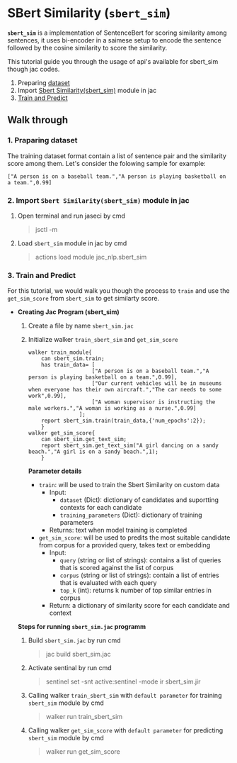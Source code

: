 #  **SBert Similarity (`sbert_sim`)**
**`sbert_sim`** is a implementation of SentenceBert for scoring similarity among sentences, it uses bi-encoder in a saimese setup to encode the sentence followed by the cosine similarity to score the similarity.

This tutorial guide you through the usage of api's available for sbert_sim though jac codes.


1. Preparing [dataset](#1-praparing-dataset)
2. Import [Sbert Similarity(sbert_sim)](#2-import-sbert-similaritysbertsim-module-in-jac) module in jac
3. [Train and Predict](#3-train-and-predict)


## **Walk through** 

### **1. Praparing dataset**
The training dataset format contain a list of sentence pair and the similarity score among them. Let's consider the folowing sample for example:
```
["A person is on a baseball team.","A person is playing basketball on a team.",0.99]
```

### **2. Import `Sbert Similarity(sbert_sim)` module in jac**
1. Open terminal and run jaseci by cmd
    > jsctl -m
2. Load `sbert_sim` module in jac by cmd
    > actions load module jac_nlp.sbert_sim

### **3. Train and Predict**  
For this tutorial, we would walk you though the process to `train` and use the `get_sim_score` from `sbert_sim` to get similarty score.

* **Creating Jac Program (sbert_sim)**
    1. Create a file by name `sbert_sim.jac`

    2. Initialize walker `train_sbert_sim` and `get_sim_score`
        ```jac
        walker train_module{
            can sbert_sim.train;
            has train_data= [
                            ["A person is on a baseball team.","A person is playing basketball on a team.",0.99],
                            ["Our current vehicles will be in museums when everyone has their own aircraft.","The car needs to some work",0.99],
                            ["A woman supervisor is instructing the male workers.","A woman is working as a nurse.",0.99]
                        ];
            report sbert_sim.train(train_data,{'num_epochs':2});
            }
        walker get_sim_score{
            can sbert_sim.get_text_sim;
            report sbert_sim.get_text_sim("A girl dancing on a sandy beach.","A girl is on a sandy beach.",1);
            }
        ```
        **Parameter details**
        * `train`: will be used to train the Sbert Similarity on custom data
            * Input:
                * `dataset` (Dict): dictionary of candidates and suportting contexts for each candidate
                * `training_parameters` (Dict): dictionary of training parameters
            * Returns: text when model training is completed
        * `get_sim_score`: will be used to predits the most suitable candidate from corpus for a provided query, takes text or embedding 
            * Input:
                * `query` (string or list of strings): contains a list of queries that is scored against the list of corpus
                * `corpus` (string or list of strings): contain a list of entries that is evaluated with each query
                * `top_k` (int): returns k number of top similar entries in corpus   
            * Return: a dictionary of similarity score for each candidate and context 

    
    **Steps for running `sbert_sim.jac` programm**
    1. Build `sbert_sim.jac` by run cmd
        > jac build sbert_sim.jac
    2. Activate sentinal by run cmd
        > sentinel set -snt active:sentinel -mode ir sbert_sim.jir
        
    3. Calling walker `train_sbert_sim` with `default parameter` for training `sbert_sim` module by cmd
        > walker run train_sbert_sim </br>
    4. Calling walker `get_sim_score` with `default parameter` for predicting `sbert_sim` module by cmd
        > walker run get_sim_score </br>